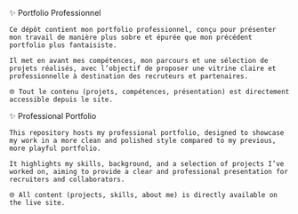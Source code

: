 ✨ Portfolio Professionnel

    Ce dépôt contient mon portfolio professionnel, conçu pour présenter mon travail de manière plus sobre et épurée que mon précédent portfolio plus fantaisiste.

    Il met en avant mes compétences, mon parcours et une sélection de projets réalisés, avec l’objectif de proposer une vitrine claire et professionnelle à destination des recruteurs et partenaires.

    🌐 Tout le contenu (projets, compétences, présentation) est directement accessible depuis le site.




✨ Professional Portfolio

    This repository hosts my professional portfolio, designed to showcase my work in a more clean and polished style compared to my previous, more playful portfolio.

    It highlights my skills, background, and a selection of projects I’ve worked on, aiming to provide a clear and professional presentation for recruiters and collaborators.

    🌐 All content (projects, skills, about me) is directly available on the live site.
